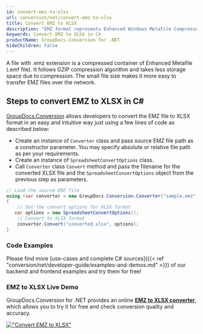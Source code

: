 ```yaml
---
id: convert-emz-to-xlsx
url: conversion/net/convert-emz-to-xlsx
title: Convert EMZ to XLSX
description: "EMZ format represents Enhanced Windows Metafile Compressed with .emz extension. Learn how to convert EMZ to XLSX file programmatically in C# language using GroupDocs.Conversion for .NET library."
keywords: Convert EMZ to XLSX in C#
productName: GroupDocs.Conversion for .NET
hideChildren: False
---
```


A file with .emz extension is a compressed container of Enhanced Metafile (.emf file). It follows GZIP compression algorithm and takes less storage space due to compression. The small file size makes it more easy to transfer EMZ files over the network.

## Steps to convert EMZ to XLSX in C#

[GroupDocs.Conversion](https://products.groupdocs.com/conversion/net) allows developers to convert the EMZ file to XLSX format in an easy and intuitive way just using a few lines of code as described below:

* Create an instance of `Converter` class and pass source EMZ file path as a constructor parameter. You may specify absolute or relative file path as per your requirements. 
* Create an instance of `SpreadsheetConvertOptions` class.
* Call `Converter` class `Convert` method and pass the filename for the converted XLSX file and the `SpreadsheetConvertOptions` object from the previous step as parameters.

```csharp
// Load the source EMZ file
using (var converter = new GroupDocs.Conversion.Converter("sample.emz"))
{
    // Set the convert options for XLSX format
   var options = new SpreadsheetConvertOptions();
    // Convert to XLSX format
    converter.Convert("converted.xlsx", options);
}
```

### Code Examples

Please find more [use-cases and complete C# sources]({{< ref "conversion/net/developer-guide/examples-and-demos.md" >}}) of our backend and frontend examples and try them for free!

### EMZ to XLSX Live Demo

GroupDocs.Conversion for .NET provides an online [**EMZ to XLSX converter**](https://products.groupdocs.app/conversion/emz-to-xlsx), which allows you to try it for free and check conversion quality and accuracy.

[!["Convert EMZ to XLSX"](conversion/net/images/convert-to-xlsx/convert-emz-to-xlsx.png)](https://products.groupdocs.app/conversion/emz-to-xlsx)